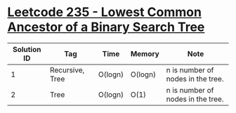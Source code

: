 # [Leetcode 235 - Lowest Common Ancestor of a Binary Search Tree](https://leetcode.com/problems/lowest-common-ancestor-of-a-binary-search-tree/)

| Solution ID | Tag | Time | Memory | Note |
| ----------- | --- | ---- | ------ | ---- |
| 1 | Recursive, Tree | O(logn) | O(logn) | n is number of nodes in the tree. |
| 2 | Tree | O(logn) | O(1) | n is number of nodes in the tree. |

